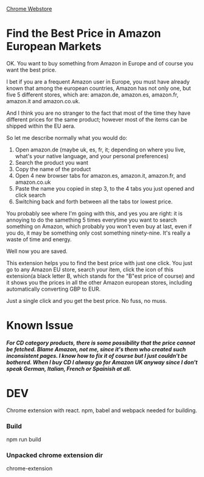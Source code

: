 
[Chrome Webstore](https://chrome.google.com/webstore/detail/amazon-eu-price-compare/iaakgomiepekffchlipoegcgahfcdbad)

# Find the Best Price in Amazon European Markets
OK. You want to buy something from Amazon in Europe and of course you want the best price.

I bet if you are a frequent Amazon user in Europe, you must have already known that among the european countries, Amazon has not only one, but five 5 different stores, which are: amazon.de, amazon.es, amazon.fr, amazon.it and amazon.co.uk.

And I think you are no stranger to the fact that most of the time they have different prices for the same product; however most of the items can be shipped within the EU aera.

So let me describe normally what you would do:

1. Open amazon.de (maybe uk, es, fr, it; depending on where you live, what's your native language, and your personal preferences)
2. Search the product you want
3. Copy the name of the product
4. Open 4 new browser tabs for amazon.es, amazon.it, amazon.fr, and amazon.co.uk
5. Paste the name you copied in step 3, to the 4 tabs you just opened and click search
6. Switching back and forth between all the tabs tor lowest price.

You probably see where I'm going with this, and yes you are right: it is annoying to do the samething 5 times everytime you want to search something on Amazon, which probably you won't even buy at last, even if you do, it may be something only cost something ninety-nine. It's really a waste of time and energy.

Well now you are saved.

This extension helps you to find the best price with just one click. You just go to any Amazon EU store, search your item, click the icon of this extension(a black letter B, which stands for the "B"est price of course) and it shows you the prices in all the other Amazon european stores, including automatically converting GBP to EUR.

Just a single click and you get the best price. No fuss, no muss.

# Known Issue
##### For CD category products, there is some possibility that the price cannot be fetched. Blame Amazon, not me, since it's them who created such inconsistent pages. I know how to fix it of course but I just couldn't be bothered. When I buy CD I alwasy go for Amazon UK anyway since I don't speak German, Italian, French or Spainish at all.

# DEV
Chrome extension with react.
npm, babel and webpack needed for building.
### Build
npm run build
### Unpacked chrome extension dir
chrome-extension

